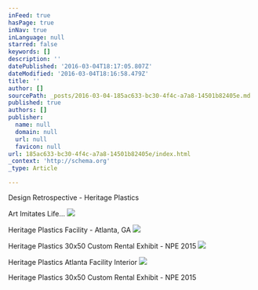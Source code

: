 ```yaml
---
inFeed: true
hasPage: true
inNav: true
inLanguage: null
starred: false
keywords: []
description: ''
datePublished: '2016-03-04T18:17:05.807Z'
dateModified: '2016-03-04T18:16:58.479Z'
title: ''
author: []
sourcePath: _posts/2016-03-04-185ac633-bc30-4f4c-a7a8-14501b82405e.md
published: true
authors: []
publisher:
  name: null
  domain: null
  url: null
  favicon: null
url: 185ac633-bc30-4f4c-a7a8-14501b82405e/index.html
_context: 'http://schema.org'
_type: Article

---
```

Design Retrospective - Heritage Plastics

Art Imitates Life...
![](https://the-grid-user-content.s3-us-west-2.amazonaws.com/d997fe0f-ed8c-4e8e-8a17-54f8814a3ae3.jpg)

Heritage Plastics Facility - Atlanta, GA
![](https://the-grid-user-content.s3-us-west-2.amazonaws.com/49b82996-0660-472a-abf1-bb3b6b106fbb.jpg)

Heritage Plastics 30x50 Custom Rental Exhibit - NPE 2015
![](https://the-grid-user-content.s3-us-west-2.amazonaws.com/deb211b8-c126-47f8-a7fd-4463ec0e526d.jpg)

Heritage Plastics Atlanta Facility Interior
![](https://the-grid-user-content.s3-us-west-2.amazonaws.com/92858682-b724-4b19-b42d-71365de88040.jpg)

Heritage Plastics 30x50 Custom Rental Exhibit - NPE 2015